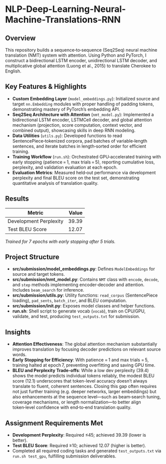 # NLP-Deep-Learning-Neural-Machine-Translations-RNN

## Overview
This repository builds a sequence‑to‑sequence (Seq2Seq) neural machine translation (NMT) system with attention. Using Python and PyTorch, I construct a bidirectional LSTM encoder, unidirectional LSTM decoder, and multiplicative global attention (Luong et al., 2015) to translate Cherokee to English.

## Key Features & Highlights
- **Custom Embedding Layer** (`model_embeddings.py`): Initialized source and target `nn.Embedding` modules with proper handling of padding tokens, demonstrating mastery of PyTorch’s embedding API.
- **Seq2Seq Architecture with Attention** (`nmt_model.py`): Implemented a bidirectional LSTM encoder, LSTMCell decoder, and global attention mechanism (projection, score computation, context vector, and combined output), showcasing skills in deep RNN modeling.
- **Data Utilities** (`utils.py`): Developed functions to read SentencePiece‑tokenized corpora, pad batches of variable‑length sentences, and iterate batches in length‑sorted order for efficient training.
- **Training Workflow** (`run.sh`): Orchestrated GPU‑accelerated training with early stopping (patience = 1, max trials = 5), reporting cumulative loss, perplexity, and validation evaluation at each epoch.
- **Evaluation Metrics**: Measured held‑out performance via development perplexity and final BLEU score on the test set, demonstrating quantitative analysis of translation quality.

## Results
| Metric                  | Value             |
|-------------------------|------------------:|
| Development Perplexity  |            39.39  |
| Test BLEU Score         |            12.07  |

*Trained for 7 epochs with early stopping after 5 trials.*

## Project Structure
- **src/submission/model_embeddings.py**: Defines `ModelEmbeddings` for source and target tokens.  
- **src/submission/nmt_model.py**: Contains `NMT` class with `encode`, `decode`, and `step` methods implementing encoder‑decoder and attention. Includes `beam_search` for inference.  
- **src/submission/utils.py**: Utility functions: `read_corpus` (SentencePiece loading), `pad_sents`, `batch_iter`, and BLEU computation.  
- **src/submission/__init__.py**: Exposes model classes and helper functions.  
- **run.sh**: Shell script to generate vocab (`vocab`), train on CPU/GPU, validate, and test, producing `test_outputs.txt` for submission.  

## Insights
- **Attention Effectiveness**: The global attention mechanism substantially improves translation by focusing decoder predictions on relevant source words.  
- **Early Stopping for Efficiency**: With patience = 1 and max trials = 5, training halted at epoch 7, preventing overfitting and saving GPU time.  
- **BLEU and Perplexity Trade-offs**: While a low dev perplexity (39.4) shows the model predicts individual tokens reliably, the modest BLEU score (12.1) underscores that token-level accuracy doesn’t always translate to fluent, coherent sentences. Closing this gap often requires not just further training (e.g. deeper networks, larger embeddings) but also enhancements at the sequence level—such as beam‑search tuning, coverage mechanisms, or length normalization—to better align token‑level confidence with end‑to‑end translation quality.

## Assignment Requirements Met
- **Development Perplexity**: Required ≤45; achieved 39.39 (lower is better).
- **Test BLEU Score**: Required ≥10; achieved 12.07 (higher is better).
- Completed all required coding tasks and generated `test_outputs.txt` via `run.sh test_gpu`, fulfilling submission deliverables.

